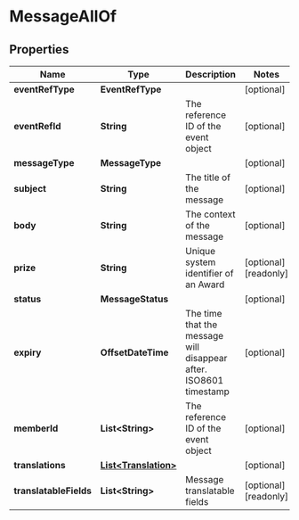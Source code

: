 

# MessageAllOf


## Properties

| Name | Type | Description | Notes |
|------------ | ------------- | ------------- | -------------|
|**eventRefType** | **EventRefType** |  |  [optional] |
|**eventRefId** | **String** | The reference ID of the event object |  [optional] |
|**messageType** | **MessageType** |  |  [optional] |
|**subject** | **String** | The title of the message |  [optional] |
|**body** | **String** | The context of the message |  [optional] |
|**prize** | **String** | Unique system identifier of an Award |  [optional] [readonly] |
|**status** | **MessageStatus** |  |  [optional] |
|**expiry** | **OffsetDateTime** | The time that the message will disappear after. ISO8601 timestamp |  [optional] |
|**memberId** | **List&lt;String&gt;** | The reference ID of the event object |  [optional] |
|**translations** | [**List&lt;Translation&gt;**](Translation.md) |  |  [optional] |
|**translatableFields** | **List&lt;String&gt;** | Message translatable fields |  [optional] [readonly] |



